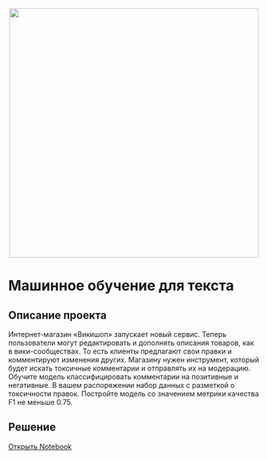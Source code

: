 <div id="header" align="center">
  <img src="https://i.ytimg.com/vi/-ze8SeTnPZo/maxresdefault.jpg" width="500"/>
</div>

# Машинное обучение для текста
## Описание проекта

Интернет-магазин «Викишоп» запускает новый сервис. Теперь пользователи могут редактировать и дополнять описания товаров, как в вики-сообществах. То есть клиенты предлагают свои правки и комментируют изменения других. Магазину нужен инструмент, который будет искать токсичные комментарии и отправлять их на модерацию.
Обучите модель классифицировать комментарии на позитивные и негативные. В вашем распоряжении набор данных с разметкой о токсичности правок.
Постройте модель со значением метрики качества F1 не меньше 0.75.

## Решение
[Открыть Notebook](Поиск-токсичных-комментариев-для-магазина.ipynb)
